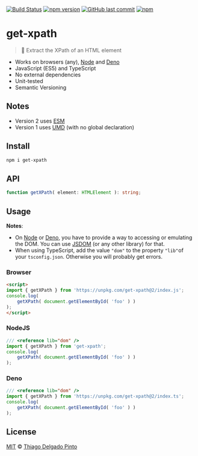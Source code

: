 [![Build Status](https://travis-ci.org/thiagodp/get-xpath.svg?branch=master)](https://travis-ci.org/thiagodp/get-xpath)
[![npm version](https://badge.fury.io/js/get-xpath.svg)](https://badge.fury.io/js/get-xpath)
[![GitHub last commit](https://img.shields.io/github/last-commit/thiagodp/get-xpath.svg)](https://github.com/thiagodp/get-xpath/releases)
[![npm](https://img.shields.io/npm/l/get-xpath.svg)](https://github.com/thiagodp/get-xpath/blob/master/LICENSE.txt)

# get-xpath

> 📑 Extract the XPath of an HTML element

- Works on browsers (any), [Node](https://nodejs.org/) and [Deno](https://deno.land/)
- JavaScript (ES5) and TypeScript
- No external dependencies
- Unit-tested
- Semantic Versioning

## Notes

- Version 2 uses [ESM](https://developer.mozilla.org/en-US/docs/Web/JavaScript/Reference/Statements/import)
- Version 1 uses [UMD](https://github.com/umdjs/umd) (with no global declaration)

## Install

```bash
npm i get-xpath
```

## API

```typescript
function getXPath( element: HTMLElement ): string;
```

## Usage

**Notes**:
- On [Node](https://nodejs.org/) or [Deno](https://deno.land/), you have to provide a way to accessing or emulating the DOM.
You can use [JSDOM](https://github.com/jsdom/jsdom) (or any other library) for that.
- When using TypeScript, add the value `"dom"` to the property `"lib"`of your `tsconfig.json`. Otherwise you will probably get errors.

### Browser

```html
<script>
import { getXPath } from 'https://unpkg.com/get-xpath@2/index.js';
console.log(
    getXPath( document.getElementById( 'foo' ) )
);
</script>
```

### NodeJS

```javascript
/// <reference lib="dom" />
import { getXPath } from 'get-xpath';
console.log(
    getXPath( document.getElementById( 'foo' ) )
);
```

### Deno

```typescript
/// <reference lib="dom" />
import { getXPath } from 'https://unpkg.com/get-xpath@2/index.ts';
console.log(
    getXPath( document.getElementById( 'foo' ) )
);
```

## License

[MIT](LICENSE.txt) © [Thiago Delgado Pinto](https://github.com/thiagodp)
